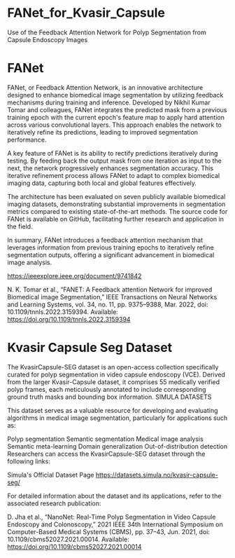 # FANet_for_Kvasir_Capsule
Use of the Feedback Attention Network for Polyp Segmentation from Capsule Endoscopy Images

# FANet

FANet, or Feedback Attention Network, is an innovative architecture designed to enhance biomedical image segmentation by utilizing feedback mechanisms during training and inference. Developed by Nikhil Kumar Tomar and colleagues, FANet integrates the predicted mask from a previous training epoch with the current epoch's feature map to apply hard attention across various convolutional layers. This approach enables the network to iteratively refine its predictions, leading to improved segmentation performance. 

A key feature of FANet is its ability to rectify predictions iteratively during testing. By feeding back the output mask from one iteration as input to the next, the network progressively enhances segmentation accuracy. This iterative refinement process allows FANet to adapt to complex biomedical imaging data, capturing both local and global features effectively. 

The architecture has been evaluated on seven publicly available biomedical imaging datasets, demonstrating substantial improvements in segmentation metrics compared to existing state-of-the-art methods. The source code for FANet is available on GitHub, facilitating further research and application in the field. 

In summary, FANet introduces a feedback attention mechanism that leverages information from previous training epochs to iteratively refine segmentation outputs, offering a significant advancement in biomedical image analysis. 

https://ieeexplore.ieee.org/document/9741842

N. K. Tomar et al., “FANET: A Feedback attention Network for improved Biomedical image Segmentation,” IEEE Transactions on Neural Networks and Learning Systems, vol. 34, no. 11, pp. 9375–9388, Mar. 2022, doi: 10.1109/tnnls.2022.3159394. Available: https://doi.org/10.1109/tnnls.2022.3159394

# Kvasir Capsule Seg Dataset

The KvasirCapsule-SEG dataset is an open-access collection specifically curated for polyp segmentation in video capsule endoscopy (VCE). Derived from the larger Kvasir-Capsule dataset, it comprises 55 medically verified polyp frames, each meticulously annotated to include corresponding ground truth masks and bounding box information. 
SIMULA DATASETS

This dataset serves as a valuable resource for developing and evaluating algorithms in medical image segmentation, particularly for applications such as:

Polyp segmentation
Semantic segmentation
Medical image analysis
Semantic meta-learning
Domain generalization
Out-of-distribution detection
Researchers can access the KvasirCapsule-SEG dataset through the following links:

Simula's Official Dataset Page https://datasets.simula.no/kvasir-capsule-seg/

For detailed information about the dataset and its applications, refer to the associated research publication:

D. Jha et al., “NanoNet: Real-Time Polyp Segmentation in Video Capsule Endoscopy and Colonoscopy,” 2021 IEEE 34th International Symposium on Computer-Based Medical Systems (CBMS), pp. 37–43, Jun. 2021, doi: 10.1109/cbms52027.2021.00014. Available: https://doi.org/10.1109/cbms52027.2021.00014



